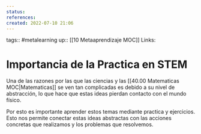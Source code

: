 ```yaml
---
status:
references:
created: 2022-07-10 21:06
---
```

tags:: #metalearning 
up:: [[10 Metaaprendizaje MOC]]
Links: 
# Importancia de la Practica en STEM
Una de las razones por las que las ciencias y las [[40.00 Matematicas MOC|Matematicas]] se ven tan complicadas es debido a su nivel de abstracción, lo que hace que estas ideas pierdan contacto con el mundo físico.

Por esto es importante aprender estos temas mediante practica y ejercicios. Esto nos permite conectar estas ideas abstractas con las acciones concretas que realizamos y los problemas que resolvemos.